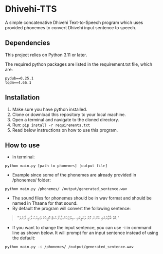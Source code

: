 # Dhivehi-TTS
A simple concatenative Dhivehi Text-to-Speech program which uses provided phonemes to convert Dhivehi input sentence to speech.

## Dependencies
This project relies on Python 3.11 or later.

The required python packages are listed in the requirement.txt file, which are:
```
pydub==0.25.1
tqdm==4.66.1
```

## Installation
1. Make sure you have python installed.
2. Clone or download this repository to your local machine.
3. Open a terminal and navigate to the cloned directory.
4. Run: `pip install -r requirements.txt`
5. Read below instructions on how to use this program.

## How to use
* In terminal:
```
python main.py [path to phonemes] [output file]
```
* Example since some of the phonemes are already provided in /phonemes/ folder:
```
python main.py /phonemes/ /output/generated_sentence.wav
```
* The sound files for phonemes should be in wav format and should be named in Thaana for that sound.
* By default the program will convert the following sentence:
> "ބޮޑު ބާޒާރުގައި ހުންނަ މޮޅު ތަކެތީގައި ސިލްޖަހަންޏާ ޕޯސްޓް އޮފީހުގެ ވެރިޔަކު ވާނީ ދާށެވެ."
* If you want to change the input sentence, you can use -i in command line as shown below. It will prompt for an input sentence instead of using the default:
```
python main.py -i /phonemes/ /output/generated_sentence.wav
```
